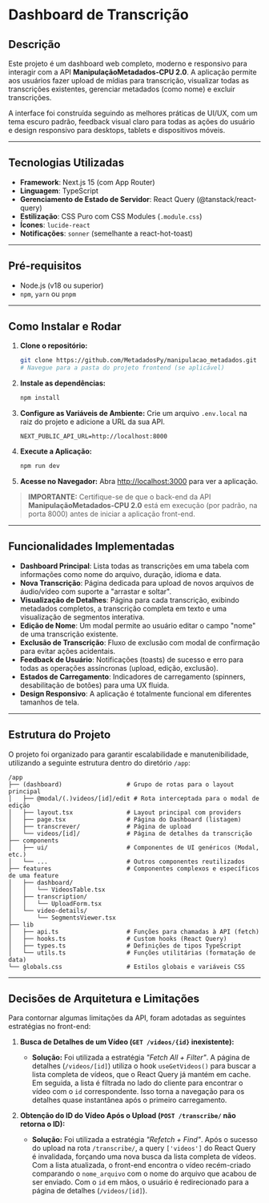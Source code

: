 # Dashboard de Transcrição

## Descrição

Este projeto é um dashboard web completo, moderno e responsivo para interagir com a API **ManipulaçãoMetadados-CPU 2.0**. A aplicação permite aos usuários fazer upload de mídias para transcrição, visualizar todas as transcrições existentes, gerenciar metadados (como nome) e excluir transcrições.

A interface foi construída seguindo as melhores práticas de UI/UX, com um tema escuro padrão, feedback visual claro para todas as ações do usuário e design responsivo para desktops, tablets e dispositivos móveis.

---

## Tecnologias Utilizadas

- **Framework**: Next.js 15 (com App Router)
- **Linguagem**: TypeScript
- **Gerenciamento de Estado de Servidor**: React Query (@tanstack/react-query)
- **Estilização**: CSS Puro com CSS Modules (`.module.css`)
- **Ícones**: `lucide-react`
- **Notificações**: `sonner` (semelhante a react-hot-toast)

---

## Pré-requisitos

- Node.js (v18 ou superior)
- `npm`, `yarn` ou `pnpm`

---

## Como Instalar e Rodar

1.  **Clone o repositório:**
    ```bash
    git clone https://github.com/MetadadosPy/manipulacao_metadados.git
    # Navegue para a pasta do projeto frontend (se aplicável)
    ```

2.  **Instale as dependências:**
    ```bash
    npm install
    ```

3.  **Configure as Variáveis de Ambiente:**
    Crie um arquivo `.env.local` na raiz do projeto e adicione a URL da sua API.
    ```plaintext
    NEXT_PUBLIC_API_URL=http://localhost:8000
    ```

4.  **Execute a Aplicação:**
    ```bash
    npm run dev
    ```

5.  **Acesse no Navegador:**
    Abra [http://localhost:3000](http://localhost:3000) para ver a aplicação.

> **IMPORTANTE:** Certifique-se de que o back-end da API **ManipulaçãoMetadados-CPU 2.0** está em execução (por padrão, na porta 8000) antes de iniciar a aplicação front-end.

---

## Funcionalidades Implementadas

- **Dashboard Principal**: Lista todas as transcrições em uma tabela com informações como nome do arquivo, duração, idioma e data.
- **Nova Transcrição**: Página dedicada para upload de novos arquivos de áudio/vídeo com suporte a "arrastar e soltar".
- **Visualização de Detalhes**: Página para cada transcrição, exibindo metadados completos, a transcrição completa em texto e uma visualização de segmentos interativa.
- **Edição de Nome**: Um modal permite ao usuário editar o campo "nome" de uma transcrição existente.
- **Exclusão de Transcrição**: Fluxo de exclusão com modal de confirmação para evitar ações acidentais.
- **Feedback de Usuário**: Notificações (toasts) de sucesso e erro para todas as operações assíncronas (upload, edição, exclusão).
- **Estados de Carregamento**: Indicadores de carregamento (spinners, desabilitação de botões) para uma UX fluida.
- **Design Responsivo**: A aplicação é totalmente funcional em diferentes tamanhos de tela.

---

## Estrutura do Projeto

O projeto foi organizado para garantir escalabilidade e manutenibilidade, utilizando a seguinte estrutura dentro do diretório `/app`:

```
/app
├── (dashboard)                  # Grupo de rotas para o layout principal
│   ├── @modal/(.)videos/[id]/edit # Rota interceptada para o modal de edição
│   ├── layout.tsx               # Layout principal com providers
│   ├── page.tsx                 # Página do Dashboard (listagem)
│   ├── transcrever/             # Página de upload
│   └── videos/[id]/             # Página de detalhes da transcrição
├── components
│   ├── ui/                      # Componentes de UI genéricos (Modal, etc.)
│   └── ...                      # Outros componentes reutilizados
├── features                     # Componentes complexos e específicos de uma feature
│   ├── dashboard/
│   │   └── VideosTable.tsx
│   ├── transcription/
│   │   └── UploadForm.tsx
│   └── video-details/
│       └── SegmentsViewer.tsx
├── lib
│   ├── api.ts                   # Funções para chamadas à API (fetch)
│   ├── hooks.ts                 # Custom hooks (React Query)
│   ├── types.ts                 # Definições de tipos TypeScript
│   └── utils.ts                 # Funções utilitárias (formatação de data)
└── globals.css                  # Estilos globais e variáveis CSS
```

---

## Decisões de Arquitetura e Limitações

Para contornar algumas limitações da API, foram adotadas as seguintes estratégias no front-end:

1.  **Busca de Detalhes de um Vídeo (`GET /videos/{id}` inexistente):**
    *   **Solução:** Foi utilizada a estratégia *"Fetch All + Filter"*. A página de detalhes (`/videos/[id]`) utiliza o hook `useGetVideos()` para buscar a lista completa de vídeos, que o React Query já mantém em cache. Em seguida, a lista é filtrada no lado do cliente para encontrar o vídeo com o `id` correspondente. Isso torna a navegação para os detalhes quase instantânea após o primeiro carregamento.

2.  **Obtenção do ID do Vídeo Após o Upload (`POST /transcribe/` não retorna o ID):**
    *   **Solução:** Foi utilizada a estratégia *"Refetch + Find"*. Após o sucesso do upload na rota `/transcribe/`, a query `['videos']` do React Query é invalidada, forçando uma nova busca da lista completa de vídeos. Com a lista atualizada, o front-end encontra o vídeo recém-criado comparando o `nome_arquivo` com o nome do arquivo que acabou de ser enviado. Com o `id` em mãos, o usuário é redirecionado para a página de detalhes (`/videos/[id]`).
